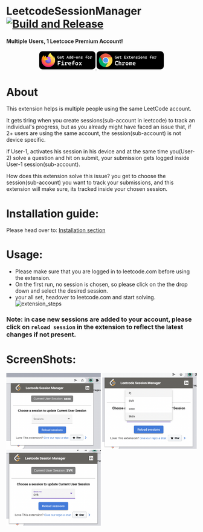 # LeetcodeSessionManager[![Build and Release](https://github.com/pawanjenu/LeetcodeSessionManager/actions/workflows/main.yml/badge.svg?branch=master)](https://github.com/pawanjenu/LeetcodeSessionManager/actions/workflows/main.yml)
#### Multiple Users, 1 Leetcoce Premium Account!
<p align="center">
  <a href="https://addons.mozilla.org/en-US/firefox/addon/leetsessionmanager/" target="_blank">
    <img width="149" height="48" src="badges/Firefox.png?raw=true">
  </a>
  <a href="https://chrome.google.com/webstore/detail/heikhhbkgpfclbhidmjebagbmnkcmkfk" target="_blank">
  <img width="178" height="48" src="badges/Chrome.png?raw=true">
  </a>
</p>

# About
This extension helps is multiple people using the same LeetCode account.

It gets tiring when you create sessions(sub-account in leetcode) to track an individual's progress, but as you already might have faced an issue that, if 2+ users are using the same account, the session(sub-account) is not device specific.

if User-1, activates his session in his device and at the same time you(User-2) solve a question and hit on submit, your submission gets logged inside User-1 session(sub-account).

How does this extension solve this issue?
you get to choose the session(sub-account) you want to track your submissions, and this extension will make sure, its tracked inside your chosen session.

# Installation guide:
Please head over to: [Installation section](https://github.com/pawanjenu/LeetcodeSessionManager/wiki/Install-extension)

# Usage:
* Please make sure that you are logged in to leetcode.com before using the extension.
* On the first run, no session is chosen, so please click on the the drop down and select the desired session.
* your all set, headover to leetcode.com and start solving.
![extension_steps](https://user-images.githubusercontent.com/30225325/148636930-6e37eaab-ebb2-4464-882d-359988eec111.gif)

### Note: in case new sessions are added to your account, please click on `reload session` in the extension to reflect the latest changes if not present.

# ScreenShots:
<img src="src/assets/screenshots/Screenshot-1.png" width="250" height="200" /> <img src="src/assets/screenshots/Screenshot-2.png" width="250" height="200" />  <img src="src/assets/screenshots/Screenshot-3.png" width="250" height="200" />
